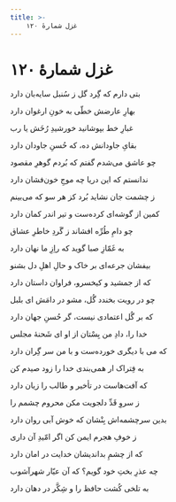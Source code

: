 ```yaml
---
title: >-
    غزل شمارهٔ ۱۲۰
---
```

# غزل شمارهٔ ۱۲۰

<div class="b" id="bn1"><div class="m1"><p>بتی دارم که گِرد گل ز سُنبل سایه‌بان دارد</p></div>
<div class="m2"><p>بهارِ عارضش خطّی به خونِ ارغوان دارد</p></div></div>
<div class="b" id="bn2"><div class="m1"><p>غبارِ خط بپوشانید خورشیدِ رُخَش یا رب</p></div>
<div class="m2"><p>بقایِ جاودانش ده، که حُسنِ جاودان دارد</p></div></div>
<div class="b" id="bn3"><div class="m1"><p>چو عاشق می‌شدم گفتم که بُردم گوهرِ مقصود</p></div>
<div class="m2"><p>ندانستم که این دریا چه موجِ خون‌فشان دارد</p></div></div>
<div class="b" id="bn4"><div class="m1"><p>ز چشمت جان نشاید بُرد کز هر سو که می‌بینم</p></div>
<div class="m2"><p>کمین از گوشه‌ای کرده‌ست و تیر اندر کمان دارد</p></div></div>
<div class="b" id="bn5"><div class="m1"><p>چو دامِ طُرِّه افشاند ز گَردِ خاطرِ عشاق</p></div>
<div class="m2"><p>به غَمّازِ صبا گوید که راِزِ ما نهان دارد</p></div></div>
<div class="b" id="bn6"><div class="m1"><p>بیفشان جرعه‌ای بر خاک و حالِ اهلِ دل بشنو</p></div>
<div class="m2"><p>که از جمشید و کیخسرو، فراوان داستان دارد</p></div></div>
<div class="b" id="bn7"><div class="m1"><p>چو در رویت بخندد گُل، مشو در دامَش ای بلبل</p></div>
<div class="m2"><p>که بر گُل اعتمادی نیست، گر حُسنِ جهان دارد</p></div></div>
<div class="b" id="bn8"><div class="m1"><p>خدا را، دادِ من بِسْتان از او ای شَحنهٔ مجلس</p></div>
<div class="m2"><p>که می با دیگری خورده‌ست و با من سر گِران دارد</p></div></div>
<div class="b" id="bn9"><div class="m1"><p>به فِتراک ار همی‌بندی خدا را زود صیدم کن</p></div>
<div class="m2"><p>که آفت‌هاست در تأخیر و طالب را زیان دارد</p></div></div>
<div class="b" id="bn10"><div class="m1"><p>ز سروِ قَدِّ دلجویت مکن محروم چشمم را</p></div>
<div class="m2"><p>بدین سرچشمه‌اش بِنْشان که خوش آبی روان دارد</p></div></div>
<div class="b" id="bn11"><div class="m1"><p>ز خوفِ هجرم ایمن کن اگر امّیدِ آن داری</p></div>
<div class="m2"><p>که از چشمِ بداندیشان خدایت در امان دارد</p></div></div>
<div class="b" id="bn12"><div class="m1"><p>چه عذرِ بختِ خود گویم؟ که آن عیّار شهرآشوب</p></div>
<div class="m2"><p>به تلخی کُشت حافظ را و شِکَّر در دهان دارد</p></div></div>
